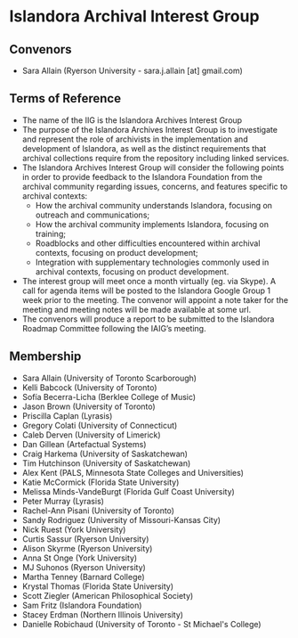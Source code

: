 # Islandora Archival Interest Group

## Convenors

* Sara Allain (Ryerson University - sara.j.allain [at] gmail.com)

## Terms of Reference

* The name of the IIG is the Islandora Archives Interest Group
* The purpose of the Islandora Archives Interest Group is to investigate and represent the role of archivists in the implementation and development of Islandora, as well as the distinct requirements that archival collections require from the repository including linked services.
* The Islandora Archives Interest Group will consider the following points in order to provide feedback to the Islandora Foundation from the archival community regarding issues, concerns, and features specific to archival contexts:
  * How the archival community understands Islandora, focusing on outreach and communications;
  * How the archival community implements Islandora, focusing on training;
  * Roadblocks and other difficulties encountered within archival contexts, focusing on product development;
  * Integration with supplementary technologies commonly used in archival contexts, focusing on product development.
* The interest group will meet once a month virtually (eg. via Skype). A call for agenda items will be posted to the Islandora Google Group 1 week prior to the meeting. The convenor will appoint a note taker for the meeting and meeting notes will be made available at some url.
* The convenors will produce a report to be submitted to the Islandora Roadmap Committee following the IAIG’s meeting.

## Membership

* Sara Allain (University of Toronto Scarborough)
* Kelli Babcock (University of Toronto)
* Sofía Becerra-Licha (Berklee College of Music)
* Jason Brown (University of Toronto)
* Priscilla Caplan (Lyrasis)
* Gregory Colati (University of Connecticut)
* Caleb Derven (University of Limerick)
* Dan Gillean (Artefactual Systems)
* Craig Harkema (University of Saskatchewan)
* Tim Hutchinson (University of Saskatchewan)
* Alex Kent (PALS, Minnesota State Colleges and Universities)
* Katie McCormick (Florida State University)
* Melissa Minds-VandeBurgt (Florida Gulf Coast University)
* Peter Murray (Lyrasis)
* Rachel-Ann Pisani (University of Toronto)
* Sandy Rodriguez (University of Missouri-Kansas City)
* Nick Ruest (York University)
* Curtis Sassur (Ryerson University)
* Alison Skyrme (Ryerson University)
* Anna St Onge (York University)
* MJ Suhonos (Ryerson University)
* Martha Tenney (Barnard College)
* Krystal Thomas (Florida State University)
* Scott Ziegler (American Philosophical Society)
* Sam Fritz (Islandora Foundation)
* Stacey Erdman (Northern Illinois University)
* Danielle Robichaud (University of Toronto - St Michael's College)

